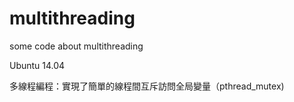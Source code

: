 # multithreading
some code about multithreading

Ubuntu 14.04

多線程編程：實現了簡單的線程間互斥訪問全局變量（pthread_mutex)
